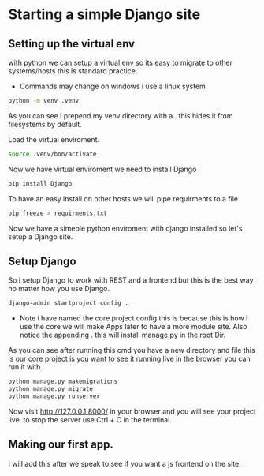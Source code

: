 # Starting a simple Django site

## Setting up the virtual env
with python we can setup a virtual env so its easy to migrate to other systems/hosts this is standard practice.

* Commands may change on windows i use a linux system

```bash
python -m venv .venv
```

As you can see i prepend my venv directory with a . this hides it from filesystems by default.

Load the virtual enviroment.

```bash
source .venv/bon/activate
```
Now we have virtual enviroment we need to install Django

```bash
pip install Django
```
To have an easy install on other hosts we will pipe requirments to a file

```bash
pip freeze > requirments.txt
```

Now we have a simeple python enviroment with django installed so let's setup a Django site.

## Setup Django 

So i setup Django to work with REST and a frontend but this is the best way no matter how you use Django.

```bash
django-admin startproject config .
```
* Note i have named the core project config this is because this is how i use the core we will make Apps later to have a more module site. Also notice the appending . this will install manage.py in the root Dir.

As you can see after running this cmd you have a new directory and file this is our core project is you want to see it running live in the browser you can run it with.

```bash
python manage.py makemigrations
python manage.py migrate
python manage.py runserver
```
Now visit http://127.0.0.1:8000/ in your browser and you will see your project live. to stop the server use Ctrl + C in the terminal.

## Making our first app.
I will add this after we speak to see if you want a js frontend on the site.

